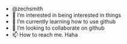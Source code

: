 - @zechsmith
- 👀 I’m interested in being interested in things
- 🌱 I’m currently learning how to use github
- 💞️ I’m looking to collaborate on github
- 📫 How to reach me. Haha

<!---
zechsmith/zechsmith is a ✨ special ✨ repository because its `README.md` (this file) appears on your GitHub profile.
You can click the Preview link to take a look at your changes.
--->
